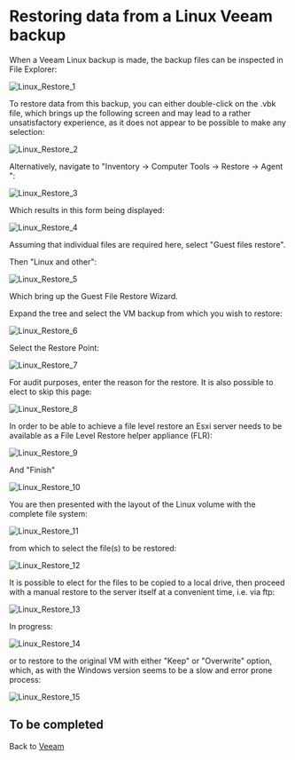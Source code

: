 # Restoring data from a Linux Veeam backup  

When a Veeam Linux backup is made, the backup files can be inspected in File Explorer:

![Linux_Restore_1](./Linux_restore_1.png)

To restore data from this backup, you can either double-click on the .vbk file, which brings up the following screen and may lead to a rather unsatisfactory experience, as it does not appear to be possible to make any selection:

![Linux_Restore_2](./Linux_restore_2.png)

Alternatively, navigate to "Inventory -> Computer Tools -> Restore -> Agent ":

![Linux_Restore_3](./Linux_restore_3.png)

Which results in this form being displayed:

![Linux_Restore_4](./Linux_restore_4.png)

Assuming that individual files are required here, select "Guest files restore".

Then "Linux and other":

![Linux_Restore_5](./Linux_restore_5.png)

Which bring up the Guest File Restore Wizard.

Expand the tree and select the VM backup from which you wish to restore:

![Linux_Restore_6](./Linux_restore_6.png)

Select the Restore Point:

![Linux_Restore_7](./Linux_restore_7.png)

For audit purposes, enter the reason for the restore. It is also possible to elect to skip this page:

![Linux_Restore_8](./Linux_restore_8.png)

In order to be able to achieve a file level restore an Esxi server needs to be available as a File Level Restore helper appliance (FLR): 

![Linux_Restore_9](./Linux_restore_9.png)

And "Finish"

![Linux_Restore_10](./Linux_restore_10.png)

You are then presented with the layout of the Linux volume with the complete file system:

![Linux_Restore_11](./Linux_restore_11.png)

from which to select the file(s) to be restored:

![Linux_Restore_12](./Linux_restore_12.png)

It is possible to elect for the files to be copied to a local drive, then proceed with a manual restore to the server itself at a convenient time, i.e. via ftp:

![Linux_Restore_13](./Linux_restore_13.png)

In progress:

![Linux_Restore_14](./Linux_restore_14.png)

or to restore to the original VM with either "Keep" or "Overwrite"  option, which, as with the Windows version seems to be a slow and error prone process:

![Linux_Restore_15](./Linux_restore_15.png)

## To be completed

Back to [Veeam](./../README.md)
